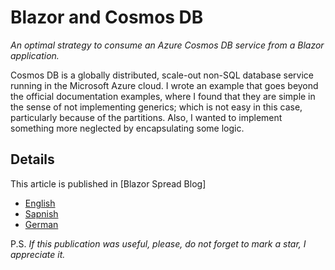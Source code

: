 ﻿# Blazor and Cosmos DB

*An optimal strategy to consume an Azure Cosmos DB service from a Blazor application.*

Cosmos DB is a globally distributed, scale-out non-SQL database service running in the Microsoft Azure cloud. I wrote an example that goes beyond the official documentation examples, where I found that they are simple in the sense of not implementing generics; which is not easy in this case, particularly because of the partitions. Also, I wanted to implement something more neglected by encapsulating some logic.

## Details

This article is published in [Blazor Spread Blog]

- [English](https://www.blazorspread.net/blogview/blazor-and-azure-cosmosdb)
- [Sapnish](https://www.blazorspread.net/blogview/blazor-y-azure-cosmosdb)
- [German](https://www.blazorspread.net/blogview/blazor-und-azure-cosmosdb)

P.S. *If this publication was useful, please, do not forget to mark a star, I appreciate it.*
